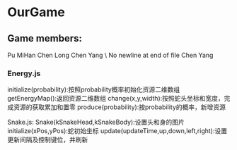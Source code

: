 ﻿
# OurGame
## Game members:
Pu MiHan
Chen Long
Chen Yang
\ No newline at end of file
Chen Yang
### Energy.js
initialize(probability):按照probability概率初始化资源二维数组
getEnergyMap():返回资源二维数组
change(x,y,width):按照蛇头坐标和宽度，完成资源的获取累加和置零
produce(probability):按probability的概率，新增资源

Snake.js:
Snake(kSnakeHead,kSnakeBody):设置头和身的图片
initialize(xPos,yPos):蛇初始坐标
update(updateTime,up,down,left,right):设置更新间隔及控制键位，并刷新
